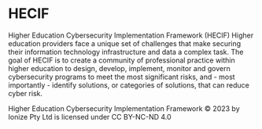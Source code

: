 # HECIF
Higher Education Cybersecurity Implementation Framework (HECIF)
Higher education providers face a unique set of challenges that make securing their information technology infrastructure and data a complex task. The goal of HECIF is to create a community of professional practice within higher education to design, develop, implement, monitor and govern cybersecurity programs to meet the most significant risks, and - most importantly - identify solutions, or categories of solutions, that can reduce cyber risk.

Higher Education Cybersecurity Implementation Framework © 2023 by Ionize Pty Ltd is licensed under CC BY-NC-ND 4.0 
